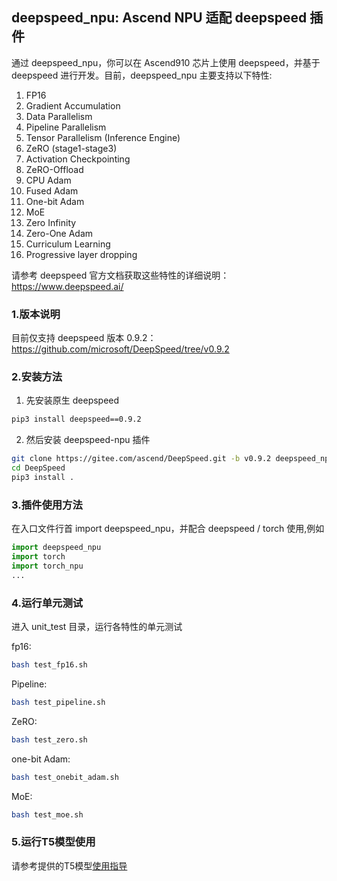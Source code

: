 ## deepspeed_npu: Ascend NPU 适配 deepspeed 插件

通过 deepspeed_npu，你可以在 Ascend910 芯片上使用 deepspeed，并基于 deepspeed 进行开发。目前，deepspeed_npu 主要支持以下特性:

1. FP16
2. Gradient Accumulation
3. Data Parallelism
4. Pipeline Parallelism
5. Tensor Parallelism (Inference Engine)
6. ZeRO (stage1-stage3)
7. Activation Checkpointing
8. ZeRO-Offload
9. CPU Adam
10. Fused Adam
11. One-bit Adam
12. MoE
13. Zero Infinity
14. Zero-One Adam
15. Curriculum Learning
16. Progressive layer dropping

请参考 deepspeed 官方文档获取这些特性的详细说明：https://www.deepspeed.ai/

### 1.版本说明

目前仅支持 deepspeed 版本 0.9.2：https://github.com/microsoft/DeepSpeed/tree/v0.9.2

### 2.安装方法

1. 先安装原生 deepspeed

```bash
pip3 install deepspeed==0.9.2
```

2. 然后安装 deepspeed-npu 插件

```bash
git clone https://gitee.com/ascend/DeepSpeed.git -b v0.9.2 deepspeed_npu
cd DeepSpeed
pip3 install .
```

### 3.插件使用方法

在入口文件行首 import deepspeed_npu，并配合 deepspeed / torch 使用,例如

```python
import deepspeed_npu
import torch
import torch_npu
...
```

### 4.运行单元测试

进入 unit_test 目录，运行各特性的单元测试

fp16:

```bash
bash test_fp16.sh
```

Pipeline:

```bash
bash test_pipeline.sh
```

ZeRO:

```bash
bash test_zero.sh
```

one-bit Adam:

```bash
bash test_onebit_adam.sh
```

MoE:

```bash
bash test_moe.sh
```

### 5.运行T5模型使用

请参考提供的T5模型[使用指导](./t5/README.md)
